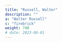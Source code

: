 ```yaml
---
title: "Russell, Walter"
description: ""
a: "Walter Russell"
c: "firebrick"
weight: 740
# date: 2023-06-01
---
```

